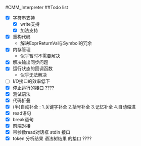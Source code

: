 #CMM_Interpreter
##Todo list

- [x] 字符串支持
    - [x] write支持
    - [X] 加法支持
- [x] 重构代码
    * 解决ExprReturnVal与Symbol的冗余 
- [x] 内存管理
    * 似乎暂时不需要解决
- [x] 解决输出同步问题
- [x] 运行状态的回调函数
    * 似乎无法解决
- [ ] I/O接口的效率低下
- [x] 停止运行的接口  ????
- [x] 测试语法
- [x] 代码折叠
- [x] (半)自动补全 : 1.关键字补全 2.括号补全 3.记忆补全 4.自动缩进
- [x] read语句
- [x] break语句
- [x] 前端对接
- [x] 带参数read对话框 stdin 接口
- [x] token 分析结果 语法树结果 的接口 ????